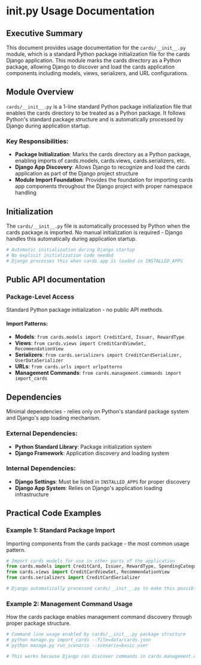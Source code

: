 # __init__.py Usage Documentation

## Executive Summary
This document provides usage documentation for the `cards/__init__.py` module, which is a standard Python package initialization file for the cards Django application. This module marks the cards directory as a Python package, allowing Django to discover and load the cards application components including models, views, serializers, and URL configurations.

## Module Overview
`cards/__init__.py` is a 1-line standard Python package initialization file that enables the cards directory to be treated as a Python package. It follows Python's standard package structure and is automatically processed by Django during application startup.

### Key Responsibilities:
- **Package Initialization**: Marks the cards directory as a Python package, enabling imports of cards.models, cards.views, cards.serializers, etc.
- **Django App Discovery**: Allows Django to recognize and load the cards application as part of the Django project structure
- **Module Import Foundation**: Provides the foundation for importing cards app components throughout the Django project with proper namespace handling


## Initialization
The `cards/__init__.py` file is automatically processed by Python when the cards package is imported. No manual initialization is required - Django handles this automatically during application startup.

```python
# Automatic initialization during Django startup
# No explicit initialization code needed
# Django processes this when cards app is loaded in INSTALLED_APPS
```

## Public API documentation

### Package-Level Access
Standard Python package initialization - no public API methods.

#### Import Patterns:
- **Models**: `from cards.models import CreditCard, Issuer, RewardType`
- **Views**: `from cards.views import CreditCardViewSet, RecommendationView`
- **Serializers**: `from cards.serializers import CreditCardSerializer, UserDataSerializer`
- **URLs**: `from cards.urls import urlpatterns`
- **Management Commands**: `from cards.management.commands import import_cards`

## Dependencies
Minimal dependencies - relies only on Python's standard package system and Django's app loading mechanism.

### External Dependencies:
- **Python Standard Library**: Package initialization system
- **Django Framework**: Application discovery and loading system

### Internal Dependencies:
- **Django Settings**: Must be listed in `INSTALLED_APPS` for proper discovery
- **Django App System**: Relies on Django's application loading infrastructure

## Practical Code Examples

### Example 1: Standard Package Import
Importing components from the cards package - the most common usage pattern.

```python
# Import cards models for use in other parts of the application
from cards.models import CreditCard, Issuer, RewardType, SpendingCategory
from cards.views import CreditCardViewSet, RecommendationView
from cards.serializers import CreditCardSerializer

# Django automatically processed cards/__init__.py to make this possible
```

### Example 2: Management Command Usage
How the cards package enables management command discovery through proper package structure.

```python
# Command line usage enabled by cards/__init__.py package structure
# python manage.py import_cards --file=data/cards.json
# python manage.py run_scenario --scenario=basic_user

# This works because Django can discover commands in cards.management.commands
```


